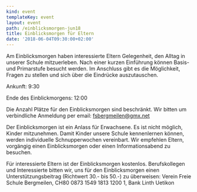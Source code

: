 ```yaml
---
kind: event
templateKey: event
layout: event
path: /einblicksmorgen-jun18
title: Einblicksmorgen für Eltern
date: '2018-06-04T09:30:00+02:00'
---
```

Am Einblicksmorgen haben interessierte Eltern Gelegenheit, den Alltag in unserer Schule mitzuerleben. Nach einer kurzen Einführung können Basis- und Primarstufe besucht werden. Im Anschluss gibt es die Möglichkeit, Fragen zu stellen und sich über die Eindrücke auszutauschen.

Ankunft: 9:30

Ende des Einblickmorgens: 12:00

Die Anzahl Plätze für den Einblicksmorgen sind beschränkt. Wir bitten um verbindliche Anmeldung per email: fsbergmeilen@gmx.net

Der Einblicksmorgen ist ein Anlass für Erwachsene. Es ist nicht möglich, Kinder mitzunehmen. Damit Kinder unsere Schule kennenlernen können, werden individuelle Schnupperwochen vereinbart. Wir empfehlen Eltern, vorgängig einen Einblicksmorgen oder einen Informationsabend zu besuchen.

Für interessierte Eltern ist der Einblicksmorgen kostenlos. Berufskollegen und Interessierte bitten wir, uns für den Einblicksmorgen einen Unterstützungsbeitrag (Richtwert 30.- bis 50.-) zu überweisen: Verein Freie Schule Bergmeilen, CH80 0873 1549 1813 1200 1, Bank Linth Uetikon
